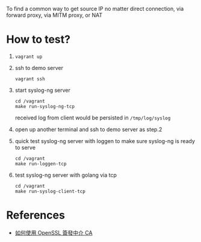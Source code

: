 To find a common way to get source IP no matter direct connection, via forward proxy, via MITM proxy, or NAT

# How to test?

1. `vagrant up`

2. ssh to demo server

    ```console
    vagrant ssh
    ```

3. start syslog-ng server

    ```console
    cd /vagrant
    make run-syslog-ng-tcp
    ```

    received log from client would be persisted in `/tmp/log/syslog`

4. open up another terminal and ssh to demo server as step.2

5. quick test syslog-ng server with loggen to make sure syslog-ng is ready to serve

    ```console
    cd /vagrant
    make run-loggen-tcp
    ```

6. test syslog-ng server with golang via tcp

    ```console
    cd /vagrant
    make run-syslog-client-tcp
    ```

# References

* [如何使用 OpenSSL 簽發中介 CA](https://blog.davy.tw/posts/use-openssl-to-sign-intermediate-ca/)
